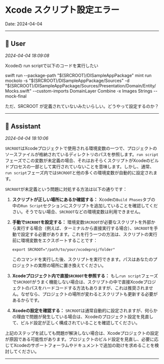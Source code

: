 # Xcode スクリプト設定エラー

Date: 2024-04-04

---

## 👤 User
*2024-04-04 18:09:08*

Xcodeの run scriptで以下のコードを実行したい

swift run --package-path "$(SRCROOT)/DISampleAppPackage" mint run mockolo -s "$(SRCROOT)/DISampleAppPackage/Sources" -d "$(SRCROOT)/DISampleAppPackage/Sources/Presentation/Domain/Entity/Mocks.swift" --custom-imports DomainLayer Combine -x Images Strings --mock-final

ただ、SRCROOT が定義されていないみたいらしい。どうやって設定するのか？

---

## 🤖 Assistant
*2024-04-04 18:10:06*

`SRCROOT`はXcodeプロジェクトで使用される環境変数の一つで、プロジェクトのソースファイルが格納されているディレクトリのパスを参照します。`run script`フェーズでこの変数が未定義の場合、それはおそらくスクリプトがXcodeのビルドプロセスの一部として実行されていないことを意味します。しかし、通常、`run script`フェーズ内では`SRCROOT`と他の多くの環境変数が自動的に設定されます。

`SRCROOT`が未定義という問題に対処する方法は以下の通りです：

1. **スクリプトが正しい場所にあるか確認する：** Xcodeの`Build Phases`タブの中の`Run Script`セクションにスクリプトを追加していることを確認してください。そうでない場合、`SRCROOT`などの環境変数は利用できません。

2. **手動で`SRCROOT`を設定する：** 環境変数`SRCROOT`が必要なスクリプトを外部から実行する場合（例えば、ターミナルから直接実行する場合）、`SRCROOT`を手動で設定する必要があります。これを行う一つの方法は、スクリプトの実行前に環境変数をエクスポートすることです：

   ```shell
   export SRCROOT="/path/to/your/xcodeproj/folder"
   ```

   このコマンドを実行した後、スクリプトを実行できます。パスはあなたのプロジェクトの実際の場所に置き換えてください。

3. **Xcodeプロジェクト内で直接`SRCROOT`を参照する：** もし`run script`フェーズで`SRCROOT`がうまく機能しない場合は、スクリプトの中で直接Xcodeプロジェクトのパスをハードコードする方法もありますが、これは推奨されません。なぜなら、プロジェクトの場所が変わるとスクリプトも更新する必要があるからです。

4. **Xcodeの設定を確認する：** `SRCROOT`は通常自動的に設定されますが、何らかの理由で問題が発生している場合は、Xcodeのプロジェクト設定を見直して、ビルド設定が正しく構成されていることを確認してください。

上記のステップを試しても問題が解決しない場合は、Xcodeプロジェクトの設定が原因である可能性があります。プロジェクトのビルド設定を見直し、必要に応じてXcodeのサポートフォーラムやドキュメントで追加の助けを求めることを検討してください。

---
